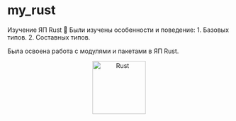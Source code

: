 # my_rust

Изучение ЯП Rust 🦀
Были изучены особенности и поведение:
    1. Базовых типов.
    2. Составных типов.

Была освоена работа с модулями и пакетами в ЯП Rust.

<div align="center">
<img src="https://github.com/tatvladna/devicon/blob/master/icons/rust/rust-original.svg" title="Rust" alt="Rust" width="120" height="120">
<div>